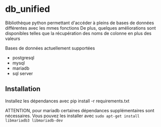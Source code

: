 # db_unified
Bibliothèque python permettant d'accéder à pleins de bases de données différentes avec les mmes fonctions
De plus, quelques améliorations sont disponibles telles que la récupération des noms de colonne en plus des valeurs

Bases de données actuellement supportées
- postgresql
- mysql
- mariadb
- sql server

## Installation
Installez les dépendances avec pip install -r requirements.txt

ATTENTION, pour mariadb certaines dépendances supplémentaires sont nécessaires. 
Vous pouvez les installer avec `sudo apt-get install libmariadb3 libmariadb-dev`